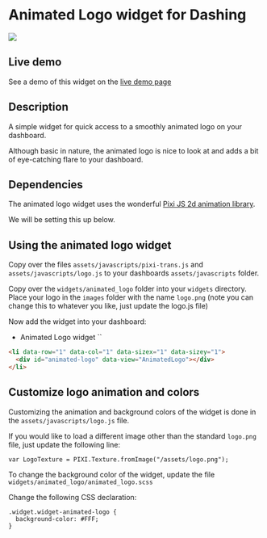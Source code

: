 # Animated Logo widget for Dashing

![](http://i.imgur.com/M36AW01.gif)

## Live demo

See a demo of this widget on the [live demo page](http://widget.iamnayr.com:3000)

## Description

A simple widget for quick access to a smoothly animated logo on your dashboard.

Although basic in nature, the animated logo is nice to look at and adds a bit of eye-catching flare to your dashboard.

## Dependencies

The animated logo widget uses the wonderful [Pixi JS 2d animation library](https://github.com/GoodBoyDigital/pixi.js/).

We will be setting this up below.

## Using the animated logo widget

Copy over the files `assets/javascripts/pixi-trans.js` and `assets/javascripts/logo.js` to your dashboards `assets/javascripts` folder.

Copy over the `widgets/animated_logo` folder into your `widgets` directory.
Place your logo in the `images` folder with the name `logo.png` (note you can change this to whatever you like, just update the logo.js file)

Now add the widget into your dashboard:

* Animated Logo widget
``
```html
<li data-row="1" data-col="1" data-sizex="1" data-sizey="1">
  <div id="animated-logo" data-view="AnimatedLogo"></div>
</li>
```

## Customize logo animation and colors

Customizing the animation and background colors of the widget is done in the `assets/javascripts/logo.js` file.

If you would like to load a different image other than the standard `logo.png` file, just update the following line:

```
var LogoTexture = PIXI.Texture.fromImage("/assets/logo.png");
```

To change the background color of the widget, update the file `widgets/animated_logo/animated_logo.scss`

Change the following CSS declaration:

```
.widget.widget-animated-logo {
  background-color: #FFF;
}
```
